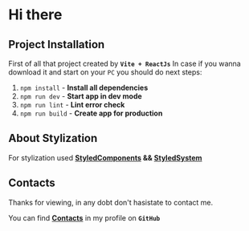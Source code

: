 # Hi there

## Project Installation

First of all that project created by **`Vite + ReactJs`**
In case if you wanna download it and start on your `PC` you should do next steps:

1. `npm install` - **Install all dependencies**
2. `npm run dev` - **Start app in dev mode**
3. `npm run lint` - **Lint error check**
4. `npm run build` - **Create app for production**

## About Stylization

For stylization used **[StyledComponents](https://styled-components.com/) && [StyledSystem](https://styled-system.com/)**

## Contacts

Thanks for viewing, in any dobt don't hasistate to contact me.

You can find **[Contacts](https://github.com/Vokoloven)** in my profile on **`GitHub`**
